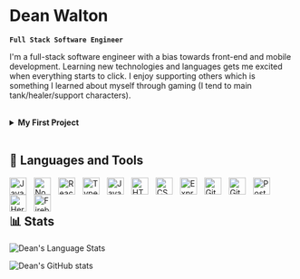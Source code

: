 # Dean Walton

**`Full Stack Software Engineer`**

I'm a full-stack software engineer with a bias towards front-end and mobile development. Learning new technologies and languages gets me excited when everything starts to click. I enjoy supporting others which is something I learned about myself through gaming (I tend to main tank/healer/support characters).

<br />
<details>
    <summary><b>My First Project</b></summary>
        The first project I made was to help my Japanese students and Japanese teachers of English.
        <br> 
        It was a static page that randomized the order of letters in a word: 
        <i> pelap -> apple </i>
        <br>
        or randomized the order of words in a sentence: 
        <i> like cats I -> I like cats </i>
        <br/>
        <br/>
        It helped increased vocabulary retention/word order amongst students and gave teachers a game they could use at any time. This sparked my desire to continue learning and build up my software engineering skills. It is the original idea to my vocab game repo.
</details>
<br/>

## 🧰 Languages and Tools

<img align="left" alt="JavaScript" width="30px" style="padding-right: 10px;" src="https://cdn.jsdelivr.net/gh/devicons/devicon/icons/javascript/javascript-original.svg" />
<img align="left" alt="NodeJS" width="30px" style="padding-right: 10px;" src="https://cdn.jsdelivr.net/gh/devicons/devicon/icons/nodejs/nodejs-original.svg" />
<img align="left" alt="React" width="30px" style="padding-right:10px;" src="https://cdn.jsdelivr.net/gh/devicons/devicon/icons/react/react-original.svg" />
<img align="left" alt="TypeScript" width="30px" style="padding-right: 10px;" src="https://cdn.jsdelivr.net/gh/devicons/devicon/icons/typescript/typescript-original.svg" />
<img align="left" alt="Java" width="30px" style="padding-right:10px;" src="https://cdn.jsdelivr.net/gh/devicons/devicon/icons/java/java-original.svg" />
<img align="left" alt="HTML" width="30px" style="padding-right: 10px;" src="https://cdn.jsdelivr.net/gh/devicons/devicon/icons/html5/html5-original.svg" />
<img align="left" alt="CSS" width="30px" style="padding-right: 10px;" src="https://cdn.jsdelivr.net/gh/devicons/devicon/icons/css3/css3-original.svg" />
<img align="left" alt="Express.js" width="30px" style="padding-right:10px;" src="https://cdn.jsdelivr.net/gh/devicons/devicon/icons/express/express-original.svg" />
<img align="left" alt="Git" width="30px" style="padding-right:10px;" src="https://cdn.jsdelivr.net/gh/devicons/devicon/icons/git/git-original.svg" />
<img align="left" alt="GitHub" width="30px" style="padding-right:10px;" src="https://cdn.jsdelivr.net/gh/devicons/devicon/icons/github/github-original.svg" />
<img align="left" alt="PostgreSQL" width="30px" style="padding-right:10px;" src="https://cdn.jsdelivr.net/gh/devicons/devicon/icons/postgresql/postgresql-original.svg" />
<img align="left" alt="Heroku" width="30px" style="padding-right:10px;" src="https://cdn.jsdelivr.net/gh/devicons/devicon/icons/heroku/heroku-plain.svg" />
<img align="left" alt="Firebase" width="30px" style="padding-right:10px;" src="https://cdn.jsdelivr.net/gh/devicons/devicon/icons/firebase/firebase-plain.svg" />

<br />
<br />

## 📊 Stats

![Dean's Language Stats](https://github-readme-stats.vercel.app/api/top-langs/?username=gomizilla&layout=compact&theme=nord&hide_border=true)

![Dean's GitHub stats](https://github-readme-stats.vercel.app/api?username=gomizilla&show_icons=true&theme=nord&hide_border=true)
